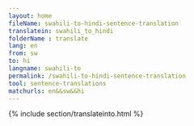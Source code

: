 ```yaml
---
layout: home
fileName: swahili-to-hindi-sentence-translation
translatein: swahili_to_hindi
folderName : translate
lang: en
from: sw
to: hi
langname: swahili-to
permalink: /swahili-to-hindi-sentence-translation
tool: sentence-translations
matchurls: en&&sw&&hi
---
```

{% include section/translateinto.html %}
